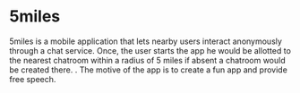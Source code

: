 # 5miles
5miles is a mobile application that lets nearby users interact anonymously through a chat service. Once, the user starts the app he would be allotted to the nearest chatroom within a radius of 5 miles if absent a chatroom would be created there. . The motive of the app is to create a fun app and provide free speech.
